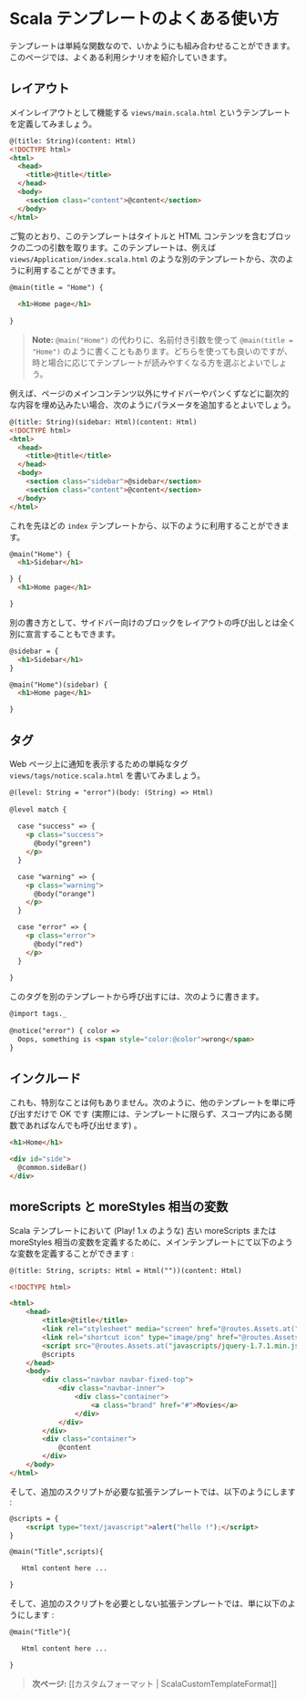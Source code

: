 <!--
# Scala templates common use cases
-->
# Scala テンプレートのよくある使い方

<!--
Templates, being simple functions, can be composed in any way you want. Below are examples of some common scenarios.
-->
テンプレートは単純な関数なので、いかようにも組み合わせることができます。このページでは、よくある利用シナリオを紹介していきます。

<!--
## Layout
-->
## レイアウト

<!--
Let’s declare a `views/main.scala.html` template that will act as a main layout template:
-->
メインレイアウトとして機能する `views/main.scala.html` というテンプレートを定義してみましょう。

```html
@(title: String)(content: Html)
<!DOCTYPE html>
<html>
  <head>
    <title>@title</title>
  </head>
  <body>
    <section class="content">@content</section>
  </body>
</html>

```

<!--
As you can see, this template takes two parameters: a title and an HTML content block. Now we can use it from another `views/Application/index.scala.html` template:
-->
ご覧のとおり、このテンプレートはタイトルと HTML コンテンツを含むブロックの二つの引数を取ります。このテンプレートは、例えば `views/Application/index.scala.html` のような別のテンプレートから、次のように利用することができます。

```html
@main(title = "Home") {
    
  <h1>Home page</h1>
    
}
```

<!--
> **Note:** We sometimes use named parameters(like `@main(title = "Home")`, sometimes not like `@main("Home")`. It is as you want, choose whatever is clearer in a specific context.
-->
> **Note:** `@main("Home")` の代わりに、名前付き引数を使って `@main(title = "Home")` のように書くこともあります。どちらを使っても良いのですが、時と場合に応じてテンプレートが読みやすくなる方を選ぶとよいでしょう。

<!--
Sometimes you need a second page-specific content block for a sidebar or breadcrumb trail, for example. You can do this with an additional parameter:
-->
例えば、ページのメインコンテンツ以外にサイドバーやパンくずなどに副次的な内容を埋め込みたい場合、次のようにパラメータを追加するとよいでしょう。

```html
@(title: String)(sidebar: Html)(content: Html)
<!DOCTYPE html>
<html>
  <head>
    <title>@title</title>
  </head>
  <body>
    <section class="sidebar">@sidebar</section>
    <section class="content">@content</section>
  </body>
</html>
```

<!--
Using this from our ‘index’ template, we have:
-->
これを先ほどの `index` テンプレートから、以下のように利用することができます。

```html
@main("Home") {
  <h1>Sidebar</h1>

} {
  <h1>Home page</h1>

}
```

<!--
Alternatively, we can declare the sidebar block separately:
-->
別の書き方として、サイドバー向けのブロックをレイアウトの呼び出しとは全く別に宣言することもできます。

```html
@sidebar = {
  <h1>Sidebar</h1>
}

@main("Home")(sidebar) {
  <h1>Home page</h1>

}
```


<!--
## Tags (they are just functions, right?)
-->
## タグ

<!--
Let’s write a simple `views/tags/notice.scala.html` tag that displays an HTML notice:
-->
Web ページ上に通知を表示するための単純なタグ `views/tags/notice.scala.html` を書いてみましょう。

```html
@(level: String = "error")(body: (String) => Html)
 
@level match {
    
  case "success" => {
    <p class="success">
      @body("green")
    </p>
  }

  case "warning" => {
    <p class="warning">
      @body("orange")
    </p>
  }

  case "error" => {
    <p class="error">
      @body("red")
    </p>
  }
    
}
```

<!--
And now let’s use it from another template:
-->
このタグを別のテンプレートから呼び出すには、次のように書きます。

```html
@import tags._
 
@notice("error") { color =>
  Oops, something is <span style="color:@color">wrong</span>
}
```

<!--
## Includes
-->
## インクルード

<!--
Again, there’s nothing special here. You can just call any other template you like (and in fact any other function coming from anywhere at all):
-->
これも、特別なことは何もありません。次のように、他のテンプレートを単に呼び出すだけで OK です (実際には、テンプレートに限らず、スコープ内にある関数であればなんでも呼び出せます) 。

```html
<h1>Home</h1>
 
<div id="side">
  @common.sideBar()
</div>
```
<!--
## moreScripts and moreStyles equivalents
-->
## moreScripts と moreStyles 相当の変数

<!--
To define old moreScripts or moreStyles variables equivalents (like on Play! 1.x) on a Scala template, you can define a variable in the main template like this :
-->
Scala テンプレートにおいて (Play! 1.x のような) 古い moreScripts または moreStyles 相当の変数を定義するために、メインテンプレートにて以下のような変数を定義することができます :

```html
@(title: String, scripts: Html = Html(""))(content: Html)

<!DOCTYPE html>

<html>
    <head>
        <title>@title</title>
        <link rel="stylesheet" media="screen" href="@routes.Assets.at("stylesheets/main.css")">
        <link rel="shortcut icon" type="image/png" href="@routes.Assets.at("images/favicon.png")">
        <script src="@routes.Assets.at("javascripts/jquery-1.7.1.min.js")" type="text/javascript"></script>
        @scripts
    </head>
    <body>
        <div class="navbar navbar-fixed-top">
            <div class="navbar-inner">
                <div class="container">
                    <a class="brand" href="#">Movies</a>
                </div>
            </div>
        </div>
        <div class="container">
            @content
        </div>
    </body>
</html>
```

<!--
And on an extended template that need an extra script : 
-->
そして、追加のスクリプトが必要な拡張テンプレートでは、以下のようにします :

```html
@scripts = {
    <script type="text/javascript">alert("hello !");</script>
}

@main("Title",scripts){

   Html content here ...

}

```

<!--
And on an extended template that not need an extra script, just like this :
-->
そして、追加のスクリプトを必要としない拡張テンプレートでは、単に以下のようにします :

```html
@main("Title"){

   Html content here ...

}
```
<!--
> **Next:** [[Custom format | ScalaCustomTemplateFormat]]
-->
> **次ページ:** [[カスタムフォーマット | ScalaCustomTemplateFormat]]
